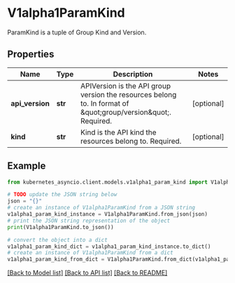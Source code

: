 # V1alpha1ParamKind

ParamKind is a tuple of Group Kind and Version.

## Properties

Name | Type | Description | Notes
------------ | ------------- | ------------- | -------------
**api_version** | **str** | APIVersion is the API group version the resources belong to. In format of \&quot;group/version\&quot;. Required. | [optional] 
**kind** | **str** | Kind is the API kind the resources belong to. Required. | [optional] 

## Example

```python
from kubernetes_asyncio.client.models.v1alpha1_param_kind import V1alpha1ParamKind

# TODO update the JSON string below
json = "{}"
# create an instance of V1alpha1ParamKind from a JSON string
v1alpha1_param_kind_instance = V1alpha1ParamKind.from_json(json)
# print the JSON string representation of the object
print(V1alpha1ParamKind.to_json())

# convert the object into a dict
v1alpha1_param_kind_dict = v1alpha1_param_kind_instance.to_dict()
# create an instance of V1alpha1ParamKind from a dict
v1alpha1_param_kind_from_dict = V1alpha1ParamKind.from_dict(v1alpha1_param_kind_dict)
```
[[Back to Model list]](../README.md#documentation-for-models) [[Back to API list]](../README.md#documentation-for-api-endpoints) [[Back to README]](../README.md)


